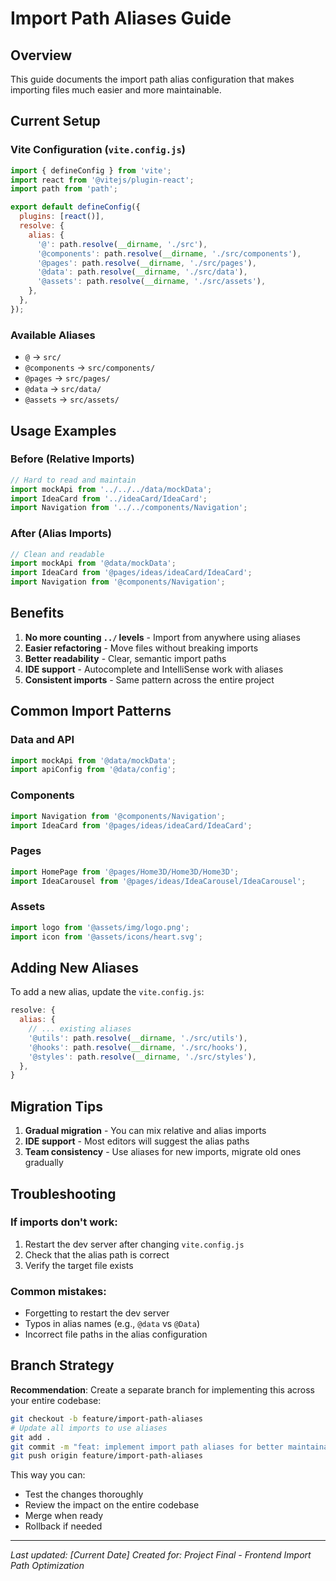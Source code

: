 # Import Path Aliases Guide

## Overview

This guide documents the import path alias configuration that makes importing files much easier and more maintainable.

## Current Setup

### Vite Configuration (`vite.config.js`)

```javascript
import { defineConfig } from 'vite';
import react from '@vitejs/plugin-react';
import path from 'path';

export default defineConfig({
  plugins: [react()],
  resolve: {
    alias: {
      '@': path.resolve(__dirname, './src'),
      '@components': path.resolve(__dirname, './src/components'),
      '@pages': path.resolve(__dirname, './src/pages'),
      '@data': path.resolve(__dirname, './src/data'),
      '@assets': path.resolve(__dirname, './src/assets'),
    },
  },
});
```

### Available Aliases

- `@` → `src/`
- `@components` → `src/components/`
- `@pages` → `src/pages/`
- `@data` → `src/data/`
- `@assets` → `src/assets/`

## Usage Examples

### Before (Relative Imports)

```javascript
// Hard to read and maintain
import mockApi from '../../../data/mockData';
import IdeaCard from '../ideaCard/IdeaCard';
import Navigation from '../../components/Navigation';
```

### After (Alias Imports)

```javascript
// Clean and readable
import mockApi from '@data/mockData';
import IdeaCard from '@pages/ideas/ideaCard/IdeaCard';
import Navigation from '@components/Navigation';
```

## Benefits

1. **No more counting `../` levels** - Import from anywhere using aliases
2. **Easier refactoring** - Move files without breaking imports
3. **Better readability** - Clear, semantic import paths
4. **IDE support** - Autocomplete and IntelliSense work with aliases
5. **Consistent imports** - Same pattern across the entire project

## Common Import Patterns

### Data and API

```javascript
import mockApi from '@data/mockData';
import apiConfig from '@data/config';
```

### Components

```javascript
import Navigation from '@components/Navigation';
import IdeaCard from '@pages/ideas/ideaCard/IdeaCard';
```

### Pages

```javascript
import HomePage from '@pages/Home3D/Home3D/Home3D';
import IdeaCarousel from '@pages/ideas/IdeaCarousel/IdeaCarousel';
```

### Assets

```javascript
import logo from '@assets/img/logo.png';
import icon from '@assets/icons/heart.svg';
```

## Adding New Aliases

To add a new alias, update the `vite.config.js`:

```javascript
resolve: {
  alias: {
    // ... existing aliases
    '@utils': path.resolve(__dirname, './src/utils'),
    '@hooks': path.resolve(__dirname, './src/hooks'),
    '@styles': path.resolve(__dirname, './src/styles'),
  },
}
```

## Migration Tips

1. **Gradual migration** - You can mix relative and alias imports
2. **IDE support** - Most editors will suggest the alias paths
3. **Team consistency** - Use aliases for new imports, migrate old ones gradually

## Troubleshooting

### If imports don't work:

1. Restart the dev server after changing `vite.config.js`
2. Check that the alias path is correct
3. Verify the target file exists

### Common mistakes:

- Forgetting to restart the dev server
- Typos in alias names (e.g., `@data` vs `@Data`)
- Incorrect file paths in the alias configuration

## Branch Strategy

**Recommendation**: Create a separate branch for implementing this across your entire codebase:

```bash
git checkout -b feature/import-path-aliases
# Update all imports to use aliases
git add .
git commit -m "feat: implement import path aliases for better maintainability"
git push origin feature/import-path-aliases
```

This way you can:

- Test the changes thoroughly
- Review the impact on the entire codebase
- Merge when ready
- Rollback if needed

---

_Last updated: [Current Date]_
_Created for: Project Final - Frontend Import Path Optimization_
